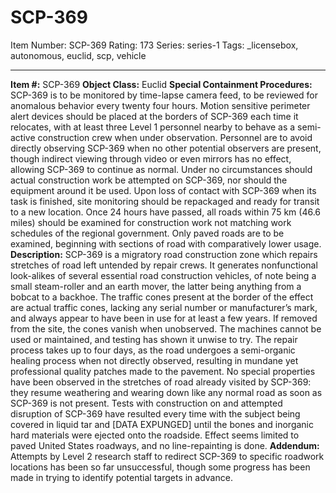 # SCP-369
Item Number: SCP-369
Rating: 173
Series: series-1
Tags: _licensebox, autonomous, euclid, scp, vehicle

---

**Item #:** SCP-369
**Object Class:** Euclid
**Special Containment Procedures:** SCP-369 is to be monitored by time-lapse camera feed, to be reviewed for anomalous behavior every twenty four hours. Motion sensitive perimeter alert devices should be placed at the borders of SCP-369 each time it relocates, with at least three Level 1 personnel nearby to behave as a semi-active construction crew when under observation. Personnel are to avoid directly observing SCP-369 when no other potential observers are present, though indirect viewing through video or even mirrors has no effect, allowing SCP-369 to continue as normal.
Under no circumstances should actual construction work be attempted on SCP-369, nor should the equipment around it be used. Upon loss of contact with SCP-369 when its task is finished, site monitoring should be repackaged and ready for transit to a new location. Once 24 hours have passed, all roads within 75 km (46.6 miles) should be examined for construction work not matching work schedules of the regional government. Only paved roads are to be examined, beginning with sections of road with comparatively lower usage.
**Description:** SCP-369 is a migratory road construction zone which repairs stretches of road left untended by repair crews. It generates nonfunctional look-alikes of several essential road construction vehicles, of note being a small steam-roller and an earth mover, the latter being anything from a bobcat to a backhoe. The traffic cones present at the border of the effect are actual traffic cones, lacking any serial number or manufacturer’s mark, and always appear to have been in use for at least a few years. If removed from the site, the cones vanish when unobserved. The machines cannot be used or maintained, and testing has shown it unwise to try.
The repair process takes up to four days, as the road undergoes a semi-organic healing process when not directly observed, resulting in mundane yet professional quality patches made to the pavement. No special properties have been observed in the stretches of road already visited by SCP-369: they resume weathering and wearing down like any normal road as soon as SCP-369 is not present.
Tests with construction on and attempted disruption of SCP-369 have resulted every time with the subject being covered in liquid tar and [DATA EXPUNGED] until the bones and inorganic hard materials were ejected onto the roadside. Effect seems limited to paved United States roadways, and no line-repainting is done.
**Addendum:** Attempts by Level 2 research staff to redirect SCP-369 to specific roadwork locations has been so far unsuccessful, though some progress has been made in trying to identify potential targets in advance.